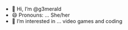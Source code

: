 - 👋 Hi, I’m @g3merald
- 😄 Pronouns: ... She/her
- 👀 I’m interested in ... video games and coding

<!---
g3merald/g3merald is a ✨ special ✨ repository because its `README.md` (this file) appears on your GitHub profile.
You can click the Preview link to take a look at your changes.
--->
